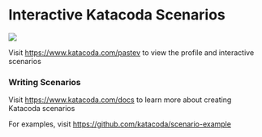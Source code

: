 # Interactive Katacoda Scenarios

[![](http://shields.katacoda.com/katacoda/pastev/count.svg)](https://www.katacoda.com/pastev "Get your profile on Katacoda.com")

Visit https://www.katacoda.com/pastev to view the profile and interactive scenarios

### Writing Scenarios
Visit https://www.katacoda.com/docs to learn more about creating Katacoda scenarios

For examples, visit https://github.com/katacoda/scenario-example
